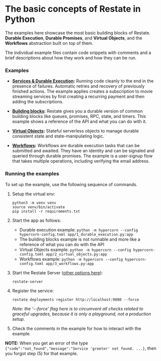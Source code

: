 # The basic concepts of Restate in Python

The examples here showcase the most basic building blocks of Restate. **Durable Execution**,
**Durable Promises**, and **Virtual Objects**, and the **Workflows** abstraction built on top
of them.

The individual example files contain code snippets with comments and a brief descriptions
about how they work and how they can be run.  

### Examples

* **[Services & Durable Execution](app/0_durable_execution.py):** Running code cleanly
  to the end in the presence of failures. Automatic retries and recovery of previously
  finished actions. The example applies creates a subscription to movie streaming services
  by first creating a recurring payment and then adding the subscriptions.

* **[Building blocks](app/1_building_blocks.py):** Restate gives you a durable version
  of common building blocks like queues, promises, RPC, state, and timers.
  This example shows a reference of the API and what you can do with it.

* **[Virtual Objects](app/2_virtual_objects.py):** Stateful serverless objects
  to manage durable consistent state and state-manipulating logic.

* **[Workflows](app/3_workflows.py):** Workflows are durable execution tasks that can
  be submitted and awaited. They have an identity and can be signaled and queried
  through durable promises. The example is a user-signup flow that takes multiple
  operations, including verifying the email address. 


### Running the examples

To set up the example, use the following sequence of commands.

1. Setup the virtual env:
    ```shell
    python3 -m venv venv
    source venv/bin/activate
    pip install -r requirements.txt
    ```

3. Start the app as follows:
   - Durable execution example: `python -m hypercorn --config hypercorn-config.toml app/1_durable_execution.py:app`
   - The building blocks example is not runnable and more like a reference of what you can do with the API
   - Virtual Objects example: `python -m hypercorn --config hypercorn-config.toml app/2_virtual_objects.py:app`
   - Workflows example: `python -m hypercorn --config hypercorn-config.toml app/3_workflows.py:app`

4. Start the Restate Server ([other options here](https://docs.restate.dev/develop/local_dev)):
    ```shell
    restate-server
    ```

5. Register the service:
    ```shell
    restate deployments register http://localhost:9080 --force
    ```
    _Note: the '--force' flag here is to circumvent all checks related to graceful upgrades, because it is only a playground, not a production setup._

6. Check the comments in the example for how to interact with the example.

**NOTE:** When you get an error of the type `{"code":"not_found","message":"Service 'greeter' not found. ...}`, then you forgot step (5) for that example.
